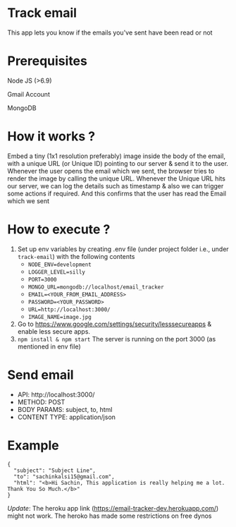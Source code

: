 # Track email
This app lets you know if the emails you've sent have been read or not
# Prerequisites
Node JS (>6.9)

Gmail Account

MongoDB
# How it works ?

Embed a tiny (1x1 resolution preferably) image inside the body of the email, with a unique URL (or Unique ID) pointing to our server
& send it to the user. Whenever the user opens the email which we sent, the browser tries to render the image by calling the unique URL. Whenever the Unique URL hits our server, we can log the details such as timestamp & also we can trigger some actions if required. And this confirms that the user has read the Email which we sent

# How to execute ?
1. Set up env variables by creating .env file (under project folder i.e., under `track-email`) with the following contents
	 * `NODE_ENV=development`
	 * `LOGGER_LEVEL=silly`
	 * `PORT=3000`
	 * `MONGO_URL=mongodb://localhost/email_tracker`
	 * `EMAIL=<YOUR_FROM_EMAIL_ADDRESS>`
	 * `PASSWORD=<YOUR_PASSWORD>`
	 * `URL=http://localhost:3000/`
	 * `IMAGE_NAME=image.jpg`
2. Go to https://www.google.com/settings/security/lesssecureapps & enable less secure apps.
3. `npm install & npm start` The server is running on the port 3000 (as mentioned in env file)
# Send email
- API: http://localhost:3000/
- METHOD: POST
- BODY PARAMS: subject, to, html
- CONTENT TYPE: application/json
# Example
  ```
  {
	"subject": "Subject Line",
	"to": "sachinkalsi15@gmail.com",
	"html": "<b>Hi Sachin, This application is really helping me a lot. Thank You So Much.</b>"
 }
```

*_Update_*: The heroku app link (https://email-tracker-dev.herokuapp.com/) might not work. The heroko has made some restrictions on free dynos
